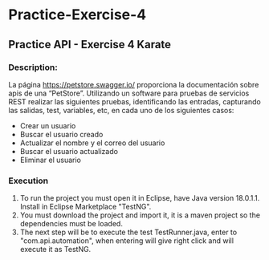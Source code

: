 # Practice-Exercise-4

## Practice API - Exercise 4 Karate

### Description:

La página https://petstore.swagger.io/ proporciona la documentación sobre apis de una “PetStore”.  Utilizando un software para pruebas de servicios REST realizar las siguientes pruebas, identificando las  entradas, capturando las salidas, test, variables, etc, en cada uno de los siguientes casos: 

- Crear un usuario
- Buscar el usuario creado 
- Actualizar el nombre y el correo del usuario 
- Buscar el usuario actualizado 
- Eliminar el usuario 

### Execution

1. To run the project you must open it in Eclipse, have Java version 18.0.1.1. Install in Eclipse Marketplace "TestNG".
2. You must download the project and import it, it is a maven project so the dependencies must be loaded.
3. The next step will be to execute the test TestRunner.java, enter to "com.api.automation", when entering will give right click and will execute it as TestNG.

